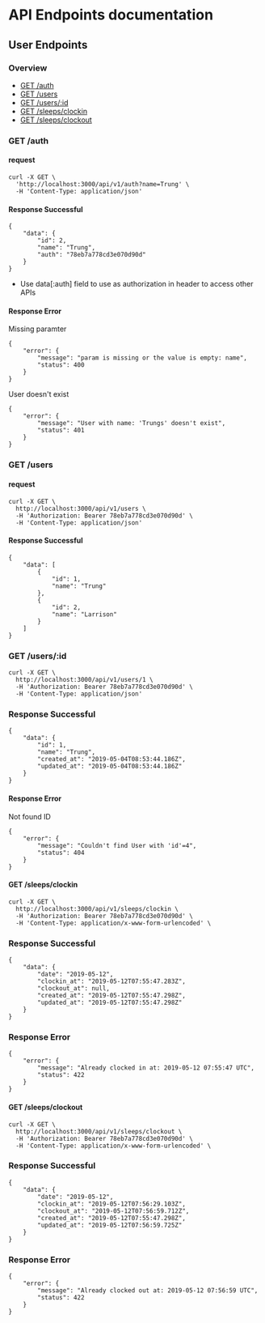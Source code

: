 # API Endpoints documentation

## User Endpoints
### Overview
* [GET /auth](API_DOC.md#get-auth)
* [GET /users](API_DOC.md#get-users)
* [GET /users/:id](API_DOC.md#get-usersid)
* [GET /sleeps/clockin](API_DOC.md#get-sleepsclockin)
* [GET /sleeps/clockout](API_DOC.md#get-sleepsclockout)

### GET /auth
#### request
```
curl -X GET \
  'http://localhost:3000/api/v1/auth?name=Trung' \
  -H 'Content-Type: application/json'
```

#### Response Successful
```
{
    "data": {
        "id": 2,
        "name": "Trung",
        "auth": "78eb7a778cd3e070d90d"
    }
}
```
- Use data[:auth] field to use as authorization in header to access other APIs

#### Response Error
Missing paramter
```
{
    "error": {
        "message": "param is missing or the value is empty: name",
        "status": 400
    }
}
```

User doesn't exist
```
{
    "error": {
        "message": "User with name: 'Trungs' doesn't exist",
        "status": 401
    }
}
```

### GET /users
#### request
```
curl -X GET \
  http://localhost:3000/api/v1/users \
  -H 'Authorization: Bearer 78eb7a778cd3e070d90d' \
  -H 'Content-Type: application/json'
```

#### Response Successful 
```
{
    "data": [
        {
            "id": 1,
            "name": "Trung"
        },
        {
            "id": 2,
            "name": "Larrison"
        }
    ]
}
```

### GET /users/:id
```
curl -X GET \
  http://localhost:3000/api/v1/users/1 \
  -H 'Authorization: Bearer 78eb7a778cd3e070d90d' \
  -H 'Content-Type: application/json'
```

### Response Successful
```
{
    "data": {
        "id": 1,
        "name": "Trung",
        "created_at": "2019-05-04T08:53:44.186Z",
        "updated_at": "2019-05-04T08:53:44.186Z"
    }
}
```

#### Response Error
Not found ID
```
{
    "error": {
        "message": "Couldn't find User with 'id'=4",
        "status": 404
    }
}
```

#### GET /sleeps/clockin
```
curl -X GET \
  http://localhost:3000/api/v1/sleeps/clockin \
  -H 'Authorization: Bearer 78eb7a778cd3e070d90d' \
  -H 'Content-Type: application/x-www-form-urlencoded' \
```

### Response Successful
```
{
    "data": {
        "date": "2019-05-12",
        "clockin_at": "2019-05-12T07:55:47.283Z",
        "clockout_at": null,
        "created_at": "2019-05-12T07:55:47.298Z",
        "updated_at": "2019-05-12T07:55:47.298Z"
    }
}
```

### Response Error
```
{
    "error": {
        "message": "Already clocked in at: 2019-05-12 07:55:47 UTC",
        "status": 422
    }
}
```

#### GET /sleeps/clockout
```
curl -X GET \
  http://localhost:3000/api/v1/sleeps/clockout \
  -H 'Authorization: Bearer 78eb7a778cd3e070d90d' \
  -H 'Content-Type: application/x-www-form-urlencoded' \
```

### Response Successful
```
{
    "data": {
        "date": "2019-05-12",
        "clockin_at": "2019-05-12T07:56:29.103Z",
        "clockout_at": "2019-05-12T07:56:59.712Z",
        "created_at": "2019-05-12T07:55:47.298Z",
        "updated_at": "2019-05-12T07:56:59.725Z"
    }
}
```

### Response Error
```
{
    "error": {
        "message": "Already clocked out at: 2019-05-12 07:56:59 UTC",
        "status": 422
    }
}
```
